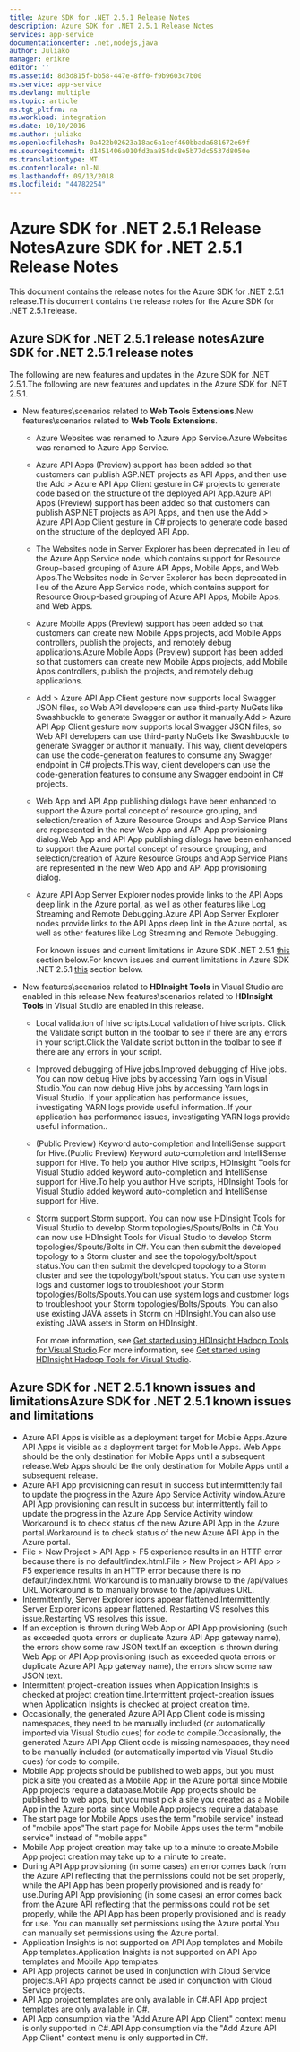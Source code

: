 ```yaml
---
title: Azure SDK for .NET 2.5.1 Release Notes
description: Azure SDK for .NET 2.5.1 Release Notes
services: app-service
documentationcenter: .net,nodejs,java
author: Juliako
manager: erikre
editor: ''
ms.assetid: 8d3d815f-bb58-447e-8ff0-f9b9603c7b00
ms.service: app-service
ms.devlang: multiple
ms.topic: article
ms.tgt_pltfrm: na
ms.workload: integration
ms.date: 10/10/2016
ms.author: juliako
ms.openlocfilehash: 0a422b02623a18ac6a1eef460bbada681672e69f
ms.sourcegitcommit: d1451406a010fd3aa854dc8e5b77dc5537d8050e
ms.translationtype: MT
ms.contentlocale: nl-NL
ms.lasthandoff: 09/13/2018
ms.locfileid: "44782254"
---
```

# <a name="azure-sdk-for-net-251-release-notes"></a><span data-ttu-id="76ff5-103">Azure SDK for .NET 2.5.1 Release Notes</span><span class="sxs-lookup"><span data-stu-id="76ff5-103">Azure SDK for .NET 2.5.1 Release Notes</span></span>
<span data-ttu-id="76ff5-104">This document contains the release notes for the Azure SDK for .NET 2.5.1 release.</span><span class="sxs-lookup"><span data-stu-id="76ff5-104">This document contains the release notes for the Azure SDK for .NET 2.5.1 release.</span></span> 

## <a name="azure-sdk-for-net-251-release-notes"></a><span data-ttu-id="76ff5-105">Azure SDK for .NET 2.5.1 release notes</span><span class="sxs-lookup"><span data-stu-id="76ff5-105">Azure SDK for .NET 2.5.1 release notes</span></span>
<span data-ttu-id="76ff5-106">The following are new features and updates in the Azure SDK for .NET 2.5.1.</span><span class="sxs-lookup"><span data-stu-id="76ff5-106">The following are new features and updates in the Azure SDK for .NET 2.5.1.</span></span>

* <span data-ttu-id="76ff5-107">New features\scenarios related to **Web Tools Extensions**.</span><span class="sxs-lookup"><span data-stu-id="76ff5-107">New features\scenarios related to **Web Tools Extensions**.</span></span> 
  
  * <span data-ttu-id="76ff5-108">Azure Websites was renamed to Azure App Service.</span><span class="sxs-lookup"><span data-stu-id="76ff5-108">Azure Websites was renamed to Azure App Service.</span></span> 
  * <span data-ttu-id="76ff5-109">Azure API Apps (Preview) support has been added so that customers can publish ASP.NET projects as API Apps, and then use the Add > Azure API App Client gesture in C# projects to generate code based on the structure of the deployed API App.</span><span class="sxs-lookup"><span data-stu-id="76ff5-109">Azure API Apps (Preview) support has been added so that customers can publish ASP.NET projects as API Apps, and then use the Add > Azure API App Client gesture in C# projects to generate code based on the structure of the deployed API App.</span></span> 
  * <span data-ttu-id="76ff5-110">The Websites node in Server Explorer has been deprecated in lieu of the Azure App Service node, which contains support for Resource Group-based grouping of Azure API Apps, Mobile Apps, and Web Apps.</span><span class="sxs-lookup"><span data-stu-id="76ff5-110">The Websites node in Server Explorer has been deprecated in lieu of the Azure App Service node, which contains support for Resource Group-based grouping of Azure API Apps, Mobile Apps, and Web Apps.</span></span>
  * <span data-ttu-id="76ff5-111">Azure Mobile Apps (Preview) support has been added so that customers can create new Mobile Apps projects, add Mobile Apps controllers, publish the projects, and remotely debug applications.</span><span class="sxs-lookup"><span data-stu-id="76ff5-111">Azure Mobile Apps (Preview) support has been added so that customers can create new Mobile Apps projects, add Mobile Apps controllers, publish the projects, and remotely debug applications.</span></span>
  * <span data-ttu-id="76ff5-112">Add > Azure API App Client gesture now supports local Swagger JSON files, so Web API developers can use third-party NuGets like Swashbuckle to generate Swagger or author it manually.</span><span class="sxs-lookup"><span data-stu-id="76ff5-112">Add > Azure API App Client gesture now supports local Swagger JSON files, so Web API developers can use third-party NuGets like Swashbuckle to generate Swagger or author it manually.</span></span> <span data-ttu-id="76ff5-113">This way, client developers can use the code-generation features to consume any Swagger endpoint in C# projects.</span><span class="sxs-lookup"><span data-stu-id="76ff5-113">This way, client developers can use the code-generation features to consume any Swagger endpoint in C# projects.</span></span> 
  * <span data-ttu-id="76ff5-114">Web App and API App publishing dialogs have been enhanced to support the Azure portal concept of resource grouping, and selection/creation of Azure Resource Groups and App Service Plans are represented in the new Web App and API App provisioning dialog.</span><span class="sxs-lookup"><span data-stu-id="76ff5-114">Web App and API App publishing dialogs have been enhanced to support the Azure portal concept of resource grouping, and selection/creation of Azure Resource Groups and App Service Plans are represented in the new Web App and API App provisioning dialog.</span></span> 
  * <span data-ttu-id="76ff5-115">Azure API App Server Explorer nodes provide links to the API Apps deep link in the Azure portal, as well as other features like Log Streaming and Remote Debugging.</span><span class="sxs-lookup"><span data-stu-id="76ff5-115">Azure API App Server Explorer nodes provide links to the API Apps deep link in the Azure portal, as well as other features like Log Streaming and Remote Debugging.</span></span>
    
    <span data-ttu-id="76ff5-116">For known issues and current limitations in Azure SDK .NET 2.5.1 [this](app-service-release-notes.md#known_issues_2_5_1) section below.</span><span class="sxs-lookup"><span data-stu-id="76ff5-116">For known issues and current limitations in Azure SDK .NET 2.5.1 [this](app-service-release-notes.md#known_issues_2_5_1) section below.</span></span>
* <span data-ttu-id="76ff5-117">New features\scenarios related to **HDInsight Tools** in Visual Studio are enabled in this release.</span><span class="sxs-lookup"><span data-stu-id="76ff5-117">New features\scenarios related to **HDInsight Tools** in Visual Studio are enabled in this release.</span></span> 
  
  * <span data-ttu-id="76ff5-118">Local validation of hive scripts.</span><span class="sxs-lookup"><span data-stu-id="76ff5-118">Local validation of hive scripts.</span></span> <span data-ttu-id="76ff5-119">Click the Validate script button in the toolbar to see if there are any errors in your script.</span><span class="sxs-lookup"><span data-stu-id="76ff5-119">Click the Validate script button in the toolbar to see if there are any errors in your script.</span></span> 
  * <span data-ttu-id="76ff5-120">Improved debugging of Hive jobs.</span><span class="sxs-lookup"><span data-stu-id="76ff5-120">Improved debugging of Hive jobs.</span></span> <span data-ttu-id="76ff5-121">You can now debug Hive jobs by accessing Yarn logs in Visual Studio.</span><span class="sxs-lookup"><span data-stu-id="76ff5-121">You can now debug Hive jobs by accessing Yarn logs in Visual Studio.</span></span> <span data-ttu-id="76ff5-122">If your application has performance issues, investigating YARN logs provide useful information..</span><span class="sxs-lookup"><span data-stu-id="76ff5-122">If your application has performance issues, investigating YARN logs provide useful information..</span></span>
  * <span data-ttu-id="76ff5-123">(Public Preview) Keyword auto-completion and IntelliSense support for Hive.</span><span class="sxs-lookup"><span data-stu-id="76ff5-123">(Public Preview) Keyword auto-completion and IntelliSense support for Hive.</span></span> <span data-ttu-id="76ff5-124">To help you author Hive scripts, HDInsight Tools for Visual Studio added keyword auto-completion and IntelliSense support for Hive.</span><span class="sxs-lookup"><span data-stu-id="76ff5-124">To help you author Hive scripts, HDInsight Tools for Visual Studio added keyword auto-completion and IntelliSense support for Hive.</span></span>
  * <span data-ttu-id="76ff5-125">Storm support.</span><span class="sxs-lookup"><span data-stu-id="76ff5-125">Storm support.</span></span> <span data-ttu-id="76ff5-126">You can now use HDInsight Tools for Visual Studio to develop Storm topologies/Spouts/Bolts in C#.</span><span class="sxs-lookup"><span data-stu-id="76ff5-126">You can now use HDInsight Tools for Visual Studio to develop Storm topologies/Spouts/Bolts in C#.</span></span> <span data-ttu-id="76ff5-127">You can then submit the developed topology to a Storm cluster and see the topology/bolt/spout status.</span><span class="sxs-lookup"><span data-stu-id="76ff5-127">You can then submit the developed topology to a Storm cluster and see the topology/bolt/spout status.</span></span> <span data-ttu-id="76ff5-128">You can use system logs and customer logs to troubleshoot your Storm topologies/Bolts/Spouts.</span><span class="sxs-lookup"><span data-stu-id="76ff5-128">You can use system logs and customer logs to troubleshoot your Storm topologies/Bolts/Spouts.</span></span> <span data-ttu-id="76ff5-129">You can also use existing JAVA assets in Storm on HDInsight.</span><span class="sxs-lookup"><span data-stu-id="76ff5-129">You can also use existing JAVA assets in Storm on HDInsight.</span></span>
    
    <span data-ttu-id="76ff5-130">For more information, see [Get started using HDInsight Hadoop Tools for Visual Studio](../hdinsight/hadoop/apache-hadoop-visual-studio-tools-get-started.md).</span><span class="sxs-lookup"><span data-stu-id="76ff5-130">For more information, see [Get started using HDInsight Hadoop Tools for Visual Studio](../hdinsight/hadoop/apache-hadoop-visual-studio-tools-get-started.md).</span></span>

## <a id="known_issues_2_5_1"></a><span data-ttu-id="76ff5-131">Azure SDK for .NET 2.5.1 known issues and limitations</span><span class="sxs-lookup"><span data-stu-id="76ff5-131">Azure SDK for .NET 2.5.1 known issues and limitations</span></span>
* <span data-ttu-id="76ff5-132">Azure API Apps is visible as a deployment target for Mobile Apps.</span><span class="sxs-lookup"><span data-stu-id="76ff5-132">Azure API Apps is visible as a deployment target for Mobile Apps.</span></span> <span data-ttu-id="76ff5-133">Web Apps should be the only destination for Mobile Apps until a subsequent release.</span><span class="sxs-lookup"><span data-stu-id="76ff5-133">Web Apps should be the only destination for Mobile Apps until a subsequent release.</span></span> 
* <span data-ttu-id="76ff5-134">Azure API App provisioning can result in success but intermittently fail to update the progress in the Azure App Service Activity window.</span><span class="sxs-lookup"><span data-stu-id="76ff5-134">Azure API App provisioning can result in success but intermittently fail to update the progress in the Azure App Service Activity window.</span></span> <span data-ttu-id="76ff5-135">Workaround is to check status of the new Azure API App in the Azure portal.</span><span class="sxs-lookup"><span data-stu-id="76ff5-135">Workaround is to check status of the new Azure API App in the Azure portal.</span></span> 
* <span data-ttu-id="76ff5-136">File > New Project > API App > F5 experience results in an HTTP error because there is no default/index.html.</span><span class="sxs-lookup"><span data-stu-id="76ff5-136">File > New Project > API App > F5 experience results in an HTTP error because there is no default/index.html.</span></span> <span data-ttu-id="76ff5-137">Workaround is to manually browse to the /api/values URL.</span><span class="sxs-lookup"><span data-stu-id="76ff5-137">Workaround is to manually browse to the /api/values URL.</span></span> 
* <span data-ttu-id="76ff5-138">Intermittently, Server Explorer icons appear flattened.</span><span class="sxs-lookup"><span data-stu-id="76ff5-138">Intermittently, Server Explorer icons appear flattened.</span></span> <span data-ttu-id="76ff5-139">Restarting VS resolves this issue.</span><span class="sxs-lookup"><span data-stu-id="76ff5-139">Restarting VS resolves this issue.</span></span> 
* <span data-ttu-id="76ff5-140">If an exception is thrown during Web App or API App provisioning (such as exceeded quota errors or duplicate Azure API App gateway name), the errors show some raw JSON text.</span><span class="sxs-lookup"><span data-stu-id="76ff5-140">If an exception is thrown during Web App or API App provisioning (such as exceeded quota errors or duplicate Azure API App gateway name), the errors show some raw JSON text.</span></span> 
* <span data-ttu-id="76ff5-141">Intermittent project-creation issues when Application Insights is checked at project creation time.</span><span class="sxs-lookup"><span data-stu-id="76ff5-141">Intermittent project-creation issues when Application Insights is checked at project creation time.</span></span>
* <span data-ttu-id="76ff5-142">Occasionally, the generated Azure API App Client code is missing namespaces, they need to be manually included (or automatically imported via Visual Studio cues) for code to compile.</span><span class="sxs-lookup"><span data-stu-id="76ff5-142">Occasionally, the generated Azure API App Client code is missing namespaces, they need to be manually included (or automatically imported via Visual Studio cues) for code to compile.</span></span> 
* <span data-ttu-id="76ff5-143">Mobile App projects should be published to web apps, but you must pick a site you created as a Mobile App in the Azure portal since Mobile App projects require a database.</span><span class="sxs-lookup"><span data-stu-id="76ff5-143">Mobile App projects should be published to web apps, but you must pick a site you created as a Mobile App in the Azure portal since Mobile App projects require a database.</span></span> 
* <span data-ttu-id="76ff5-144">The start page for Mobile Apps uses the term "mobile service" instead of "mobile apps"</span><span class="sxs-lookup"><span data-stu-id="76ff5-144">The start page for Mobile Apps uses the term "mobile service" instead of "mobile apps"</span></span> 
* <span data-ttu-id="76ff5-145">Mobile App project creation may take up to a minute to create.</span><span class="sxs-lookup"><span data-stu-id="76ff5-145">Mobile App project creation may take up to a minute to create.</span></span> 
* <span data-ttu-id="76ff5-146">During API App provisioning (in some cases) an error comes back from the Azure API reflecting that the permissions could not be set properly, while the API App has been properly provisioned and is ready for use.</span><span class="sxs-lookup"><span data-stu-id="76ff5-146">During API App provisioning (in some cases) an error comes back from the Azure API reflecting that the permissions could not be set properly, while the API App has been properly provisioned and is ready for use.</span></span> <span data-ttu-id="76ff5-147">You can manually set permissions using the Azure portal.</span><span class="sxs-lookup"><span data-stu-id="76ff5-147">You can manually set permissions using the Azure portal.</span></span>
* <span data-ttu-id="76ff5-148">Application Insights is not supported on API App templates and Mobile App templates.</span><span class="sxs-lookup"><span data-stu-id="76ff5-148">Application Insights is not supported on API App templates and Mobile App templates.</span></span>
* <span data-ttu-id="76ff5-149">API App projects cannot be used in conjunction with Cloud Service projects.</span><span class="sxs-lookup"><span data-stu-id="76ff5-149">API App projects cannot be used in conjunction with Cloud Service projects.</span></span>
* <span data-ttu-id="76ff5-150">API App project templates are only available in C#.</span><span class="sxs-lookup"><span data-stu-id="76ff5-150">API App project templates are only available in C#.</span></span>
* <span data-ttu-id="76ff5-151">API App consumption via the "Add Azure API App Client" context menu is only supported in C#.</span><span class="sxs-lookup"><span data-stu-id="76ff5-151">API App consumption via the "Add Azure API App Client" context menu is only supported in C#.</span></span>

